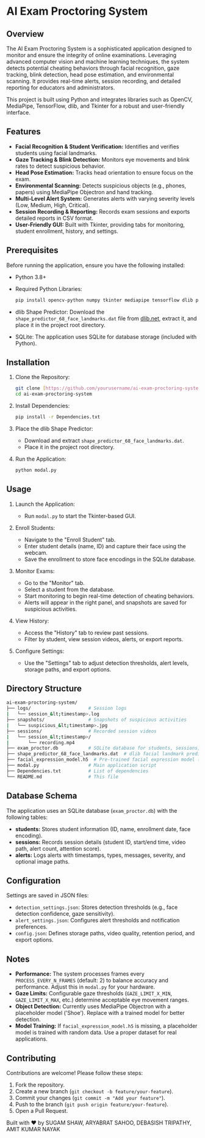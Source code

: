 # AI Exam Proctoring System

## Overview

The AI Exam Proctoring System is a sophisticated application designed to monitor and ensure the integrity of online examinations. Leveraging advanced computer vision and machine learning techniques, the system detects potential cheating behaviors through facial recognition, gaze tracking, blink detection, head pose estimation, and environmental scanning. It provides real-time alerts, session recording, and detailed reporting for educators and administrators.

This project is built using Python and integrates libraries such as OpenCV, MediaPipe, TensorFlow, dlib, and Tkinter for a robust and user-friendly interface.

## Features

* **Facial Recognition & Student Verification:** Identifies and verifies students using facial landmarks.
* **Gaze Tracking & Blink Detection:** Monitors eye movements and blink rates to detect suspicious behavior.
* **Head Pose Estimation:** Tracks head orientation to ensure focus on the exam.
* **Environmental Scanning:** Detects suspicious objects (e.g., phones, papers) using MediaPipe Objectron and hand tracking.
* **Multi-Level Alert System:** Generates alerts with varying severity levels (Low, Medium, High, Critical).
* **Session Recording & Reporting:** Records exam sessions and exports detailed reports in CSV format.
* **User-Friendly GUI:** Built with Tkinter, providing tabs for monitoring, student enrollment, history, and settings.

## Prerequisites

Before running the application, ensure you have the following installed:

* Python 3.8+
* Required Python Libraries:

    ```bash
    pip install opencv-python numpy tkinter mediapipe tensorflow dlib pillow pandas matplotlib scipy
    ```

* dlib Shape Predictor: Download the `shape_predictor_68_face_landmarks.dat` file from [dlib.net](http://dlib.net), extract it, and place it in the project root directory.
* SQLite: The application uses SQLite for database storage (included with Python).

## Installation

1.  Clone the Repository:

    ```bash
    git clone [https://github.com/yourusername/ai-exam-proctoring-system.git](https://github.com/yourusername/ai-exam-proctoring-system.git)
    cd ai-exam-proctoring-system
    ```

2.  Install Dependencies:

    ```bash
    pip install -r Dependencies.txt
    ```

3.  Place the dlib Shape Predictor:

    * Download and extract `shape_predictor_68_face_landmarks.dat`.
    * Place it in the project root directory.

4.  Run the Application:

    ```bash
    python modal.py
    ```

## Usage

1.  Launch the Application:

    * Run `modal.py` to start the Tkinter-based GUI.

2.  Enroll Students:

    * Navigate to the "Enroll Student" tab.
    * Enter student details (name, ID) and capture their face using the webcam.
    * Save the enrollment to store face encodings in the SQLite database.

3.  Monitor Exams:

    * Go to the "Monitor" tab.
    * Select a student from the database.
    * Start monitoring to begin real-time detection of cheating behaviors.
    * Alerts will appear in the right panel, and snapshots are saved for suspicious activities.

4.  View History:

    * Access the "History" tab to review past sessions.
    * Filter by student, view session videos, alerts, or export reports.

5.  Configure Settings:

    * Use the "Settings" tab to adjust detection thresholds, alert levels, storage paths, and export options.

## Directory Structure
```bash
ai-exam-proctoring-system/
├── logs/                     # Session logs
|   └── session_&lt;timestamp>.log
├── snapshots/                # Snapshots of suspicious activities
|   └── suspicious_&lt;timestamp>.jpg
├── sessions/                 # Recorded session videos
|   └── session_&lt;timestamp>/
|       └── recording.mp4
├── exam_proctor.db           # SQLite database for students, sessions, and alerts
├── shape_predictor_68_face_landmarks.dat  # dlib facial landmark predictor
├── facial_expression_model.h5  # Pre-trained facial expression model (optional)
├── modal.py                  # Main application script
├── Dependencies.txt          # List of dependencies
└── README.md                 # This file
```
## Database Schema

The application uses an SQLite database (`exam_proctor.db`) with the following tables:

* **students:** Stores student information (ID, name, enrollment date, face encoding).
* **sessions:** Records session details (student ID, start/end time, video path, alert count, attention score).
* **alerts:** Logs alerts with timestamps, types, messages, severity, and optional image paths.

## Configuration

Settings are saved in JSON files:

* `detection_settings.json`: Stores detection thresholds (e.g., face detection confidence, gaze sensitivity).
* `alert_settings.json`: Configures alert thresholds and notification preferences.
* `config.json`: Defines storage paths, video quality, retention period, and export options.

## Notes

* **Performance:** The system processes frames every `PROCESS_EVERY_N_FRAMES` (default: 2) to balance accuracy and performance. Adjust this in `modal.py` for your hardware.
* **Gaze Limits:** Configurable gaze thresholds (`GAZE_LIMIT_X_MIN`, `GAZE_LIMIT_X_MAX`, etc.) determine acceptable eye movement ranges.
* **Object Detection:** Currently uses MediaPipe Objectron with a placeholder model ('Shoe'). Replace with a trained model for better detection.
* **Model Training:** If `facial_expression_model.h5` is missing, a placeholder model is trained with random data. Use a proper dataset for real applications.

## Contributing

Contributions are welcome! Please follow these steps:

1.  Fork the repository.
2.  Create a new branch (`git checkout -b feature/your-feature`).
3.  Commit your changes (`git commit -m "Add your feature"`).
4.  Push to the branch (`git push origin feature/your-feature`).
5.  Open a Pull Request.

Built with ❤️ by SUGAM SHAW, ARYABRAT SAHOO, DEBASISH TRIPATHY, AMIT KUMAR NAYAK
